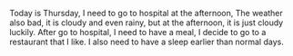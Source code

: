 Today is Thursday, I need to go to hospital at the afternoon, The weather also bad, it is cloudy and even rainy, but at the afternoon, it is just cloudy luckily. After go to hospital, I need to have a meal, I decide to go to a restaurant that I like. I also need to have a sleep earlier than normal days.

